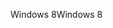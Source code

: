 <span data-ttu-id="ee020-101">Windows 8</span><span class="sxs-lookup"><span data-stu-id="ee020-101">Windows 8</span></span>
